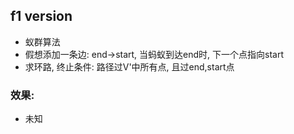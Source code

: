 ## f1 version
* 蚁群算法
* 假想添加一条边: end->start, 当蚂蚁到达end时, 下一个点指向start
* 求环路, 终止条件: 路径过V'中所有点, 且过end,start点

### 效果: 
* 未知
